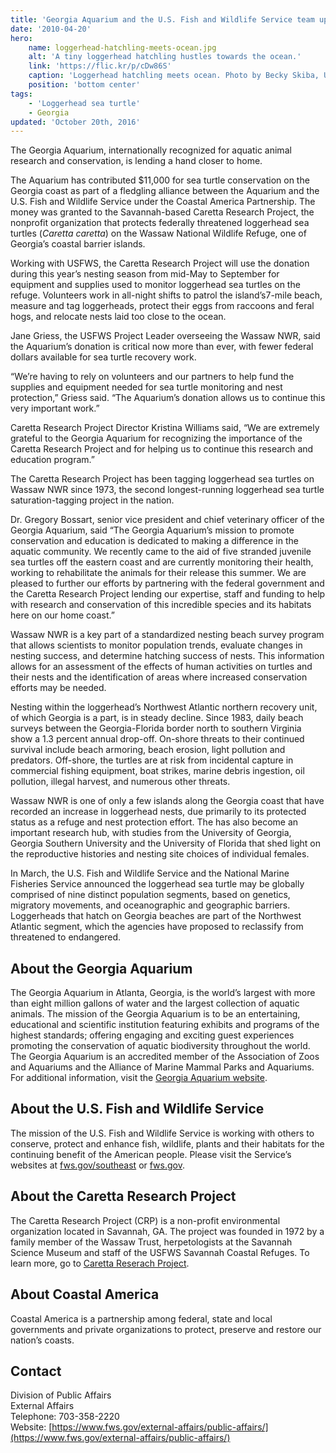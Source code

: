 ```yaml
---
title: 'Georgia Aquarium and the U.S. Fish and Wildlife Service team up to save loggerheads'
date: '2010-04-20'
hero:
    name: loggerhead-hatchling-meets-ocean.jpg
    alt: 'A tiny loggerhead hatchling hustles towards the ocean.'
    link: 'https://flic.kr/p/cDw86S'
    caption: 'Loggerhead hatchling meets ocean. Photo by Becky Skiba, USFWS.'
    position: 'bottom center'
tags:
    - 'Loggerhead sea turtle'
    - Georgia
updated: 'October 20th, 2016'
---
```


The Georgia Aquarium, internationally recognized for aquatic animal research and conservation, is lending a hand closer to home.

The Aquarium has contributed $11,000 for sea turtle conservation on the Georgia coast as part of a fledgling alliance between the Aquarium and the U.S. Fish and Wildlife Service under the Coastal America Partnership. The money was granted to the Savannah-based Caretta Research Project, the nonprofit organization that protects federally threatened loggerhead sea turtles (_Caretta caretta_) on the Wassaw National Wildlife Refuge, one of Georgia’s coastal barrier islands.

Working with USFWS, the Caretta Research Project will use the donation during this year’s nesting season from mid-May to September for equipment and supplies used to monitor loggerhead sea turtles on the refuge. Volunteers work in all-night shifts to patrol the island’s7-mile beach, measure and tag loggerheads, protect their eggs from raccoons and feral hogs, and relocate nests laid too close to the ocean.

Jane Griess, the USFWS Project Leader overseeing the Wassaw NWR, said the Aquarium’s donation is critical now more than ever, with fewer federal dollars available for sea turtle recovery work.

“We’re having to rely on volunteers and our partners to help fund the supplies and equipment needed for sea turtle monitoring and nest protection,” Griess said. “The Aquarium’s donation allows us to continue this very important work.”

Caretta Research Project Director Kristina Williams said, “We are extremely grateful to the Georgia Aquarium for recognizing the importance of the Caretta Research Project and for helping us to continue this research and education program.”

The Caretta Research Project has been tagging loggerhead sea turtles on Wassaw NWR since 1973, the second longest-running loggerhead sea turtle saturation-tagging project in the nation.

Dr. Gregory Bossart, senior vice president and chief veterinary officer of the Georgia Aquarium, said “The Georgia Aquarium’s mission to promote conservation and education is dedicated to making a difference in the aquatic community. We recently came to the aid of five stranded juvenile sea turtles off the eastern coast and are currently monitoring their health, working to rehabilitate the animals for their release this summer. We are pleased to further our efforts by partnering with the federal government and the Caretta Research Project lending our expertise, staff and funding to help with research and conservation of this incredible species and its habitats here on our home coast.”

Wassaw NWR is a key part of a standardized nesting beach survey program that allows scientists to monitor population trends, evaluate changes in nesting success, and determine hatching success of nests. This information allows for an assessment of the effects of human activities on turtles and their nests and the identification of areas where increased conservation efforts may be needed.

Nesting within the loggerhead’s Northwest Atlantic northern recovery unit, of which Georgia is a part, is in steady decline. Since 1983, daily beach surveys between the Georgia-Florida border north to southern Virginia show a 1.3 percent annual drop-off. On-shore threats to their continued survival include beach armoring, beach erosion, light pollution and predators. Off-shore, the turtles are at risk from incidental capture in commercial fishing equipment, boat strikes, marine debris ingestion, oil pollution, illegal harvest, and numerous other threats.

Wassaw NWR is one of only a few islands along the Georgia coast that have recorded an increase in loggerhead nests, due primarily to its protected status as a refuge and nest protection effort. The has also become an important research hub, with studies from the University of Georgia, Georgia Southern University and the University of Florida that shed light on the reproductive histories and nesting site choices of individual females.

In March, the U.S. Fish and Wildlife Service and the National Marine Fisheries Service announced the loggerhead sea turtle may be globally comprised of nine distinct population segments, based on genetics, migratory movements, and oceanographic and geographic barriers. Loggerheads that hatch on Georgia beaches are part of the Northwest Atlantic segment, which the agencies have proposed to reclassify from threatened to endangered.

## About the Georgia Aquarium

The Georgia Aquarium in Atlanta, Georgia, is the world’s largest with more than eight million gallons of water and the largest collection of aquatic animals. The mission of the Georgia Aquarium is to be an entertaining, educational and scientific institution featuring exhibits and programs of the highest standards; offering engaging and exciting guest experiences promoting the conservation of aquatic biodiversity throughout the world. The Georgia Aquarium is an accredited member of the Association of Zoos and Aquariums and the Alliance of Marine Mammal Parks and Aquariums. For additional information, visit the [Georgia Aquarium website](http://www.georgiaaquarium.org).

## About the U.S. Fish and Wildlife Service

The mission of the U.S. Fish and Wildlife Service is working with others to conserve, protect and enhance fish, wildlife, plants and their habitats for the continuing benefit of the American people. Please visit the Service’s websites at [fws.gov/southeast](http://www.fws.gov/southeast/) or [fws.gov](http://fws.gov).

## About the Caretta Research Project

The Caretta Research Project (CRP) is a non-profit environmental organization located in Savannah, GA. The project was founded in 1972 by a family member of the Wassaw Trust, herpetologists at the Savannah Science Museum and staff of the USFWS Savannah Coastal Refuges. To learn more, go to [Caretta Reserach Project](http://www.carettaresearchproject.org).

## About Coastal America

Coastal America is a partnership among federal, state and local governments and private organizations to protect, preserve and restore our nation’s coasts.

## Contact

Division of Public Affairs  
External Affairs  
Telephone: 703-358-2220  
Website: [https://www.fws.gov/external-affairs/public-affairs/](https://www.fws.gov/external-affairs/public-affairs/)
